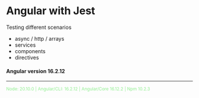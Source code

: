 # Angular with Jest

Testing different scenarios
- async / http / arrays
- services
- components
- directives

#### Angular version 16.2.12
<hr>
<sub style="color:lightgreen">Node: 20.10.0  | Angular/CLI: 16.2.12  | Angular/Core 16.12.2  |  Npm 10.2.3</sub>